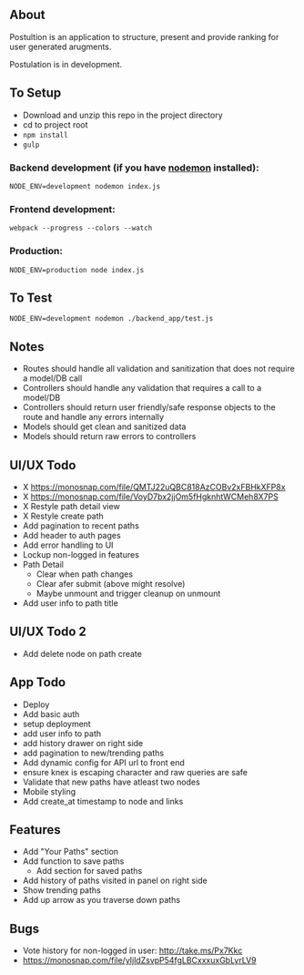 ## About

Postultion is an application to structure, present and provide ranking for user generated arugments.

Postulation is in development.


## To Setup

* Download and unzip this repo in the project directory
* cd to project root
* `npm install`
* `gulp`


### Backend development (if you have [nodemon](https://github.com/remy/nodemon) installed):
```
NODE_ENV=development nodemon index.js
```

### Frontend development:
```
webpack --progress --colors --watch
```

### Production:
```
NODE_ENV=production node index.js
```

## To Test

`NODE_ENV=development nodemon ./backend_app/test.js`

## Notes

* Routes should handle all validation and sanitization that does not require a model/DB call
* Controllers should handle any validation that requires a call to a model/DB
* Controllers should return user friendly/safe response objects to the route and handle any errors internally
* Models should get clean and sanitized data
* Models should return raw errors to controllers

## UI/UX Todo

* X https://monosnap.com/file/QMTJ22uQBC818AzCOBv2xFBHkXFP8x
* X https://monosnap.com/file/VoyD7bx2jjOm5fHgknhtWCMeh8X7PS
* X Restyle path detail view
* X Restyle create path
* Add pagination to recent paths
* Add header to auth pages
* Add error handling to UI
* Lockup non-logged in features
* Path Detail
  * Clear when path changes
  * Clear afer submit (above might resolve)
  * Maybe unmount and trigger cleanup on unmount
* Add user info to path title

## UI/UX Todo 2

* Add delete node on path create

## App Todo
* Deploy
* Add basic auth
* setup deployment
* add user info to path
* add history drawer on right side
* add pagination to new/trending paths
* Add dynamic config for API url to front end
* ensure knex is escaping character and raw queries are safe
* Validate that new paths have atleast two nodes
* Mobile styling
* Add create_at timestamp to node and links

## Features
* Add "Your Paths" section
* Add function to save paths
  * Add section for saved paths
* Add history of paths visited in panel on right side
* Show trending paths
* Add up arrow as you traverse down paths

## Bugs

* Vote history for non-logged in user: http://take.ms/Px7Kkc
* https://monosnap.com/file/yIjldZsvpP54fgLBCxxxuxGbLyrLV9